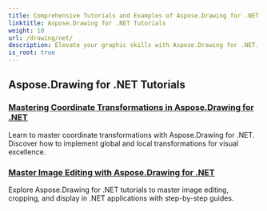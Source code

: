 ```yaml
---
title: Comprehensive Tutorials and Examples of Aspose.Drawing for .NET 
linktitle: Aspose.Drawing for .NET Tutorials
weight: 10
url: /drawing/net/
description: Elevate your graphic skills with Aspose.Drawing for .NET. From precise coordinate transformations to dynamic text and fonts, our tutorials unlock the full potential of graphics.
is_root: true
---
```

## Aspose.Drawing for .NET Tutorials
### [Mastering Coordinate Transformations in Aspose.Drawing for .NET](./transformations/)
Learn to master coordinate transformations with Aspose.Drawing for .NET. Discover how to implement global and local transformations for visual excellence.
### [Master Image Editing with Aspose.Drawing for .NET](./master-image-editing/)
Explore Aspose.Drawing for .NET tutorials to master image editing, cropping, and display in .NET applications with step-by-step guides.